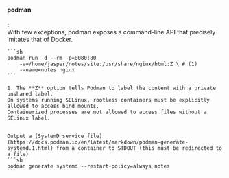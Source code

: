 #### podman
:   
    With few exceptions, podman exposes a command-line API that precisely imitates that of Docker.

    ```sh
    podman run -d --rm -p=8080:80 
        -v=/home/jasper/notes/site:/usr/share/nginx/html:Z \ # (1)
        --name=notes nginx
    ```

    1. The **Z** option tells Podman to label the content with a private unshared label.
    On systems running SELinux, rootless containers must be explicitly allowed to access bind mounts.
    Containerized processes are not allowed to access files without a SELinux label.


    Output a [SystemD service file](https://docs.podman.io/en/latest/markdown/podman-generate-systemd.1.html) from a container to STDOUT (this must be redirected to a file)
    ```sh
    podman generate systemd --restart-policy=always notes
    ```